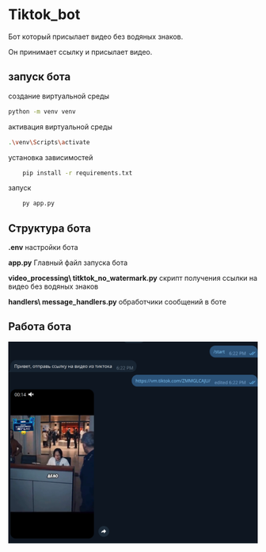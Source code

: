 
# Tiktok_bot
Бот который присылает видео без водяных знаков.

Он принимает ссылку и присылает видео.

## запуск бота
создание виртуальной среды
```bash
python -m venv venv
```
активация виртуальной среды
```bash
.\venv\Scripts\activate
```
установка зависимостей
```bash
	pip install -r requirements.txt
```
запуск
```bash
	py app.py
```


## Cтруктура бота
**.env**	настройки бота

**app.py** Главный файл запуска бота

**video_processing\ 
	titktok_no_watermark.py** скрипт получения ссылки на видео без водяных знаков

**handlers\ 
	message_handlers.py**	обработчики сообщений в боте


## Работа бота
![alt text](image.png)